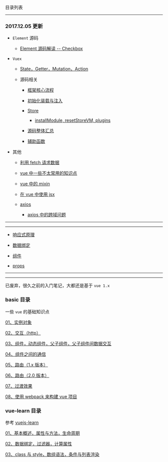 目录列表

----


### 2017.12.05 更新

* `Element` 源码

  * [Element 源码解读 -- Checkbox](https://github.com/hanekaoru/WebLearningNotes/blob/master/vue/note/element/01.md)

* `Vuex`

  * [State，Getter，Mutation，Action](https://github.com/hanekaoru/WebLearningNotes/blob/master/vue/note/vuex/01.md)

  * 源码相关

    * [框架核心流程](https://github.com/hanekaoru/WebLearningNotes/blob/master/vue/note/vuex/02.md)

    * [初始化装载与注入](https://github.com/hanekaoru/WebLearningNotes/blob/master/vue/note/vuex/03.md)

    * [Store](https://github.com/hanekaoru/WebLearningNotes/blob/master/vue/note/vuex/04.md)
    
      * [installModule, resetStoreVM, plugins](https://github.com/hanekaoru/WebLearningNotes/blob/master/vue/note/vuex/05.md)

    * [源码整体汇总](https://github.com/hanekaoru/WebLearningNotes/blob/master/vue/note/vuex/06.md)
    
    * [辅助函数](https://github.com/hanekaoru/WebLearningNotes/blob/master/vue/note/vuex/07.md)

* 其他

  * [利用 fetch 请求数据](https://github.com/hanekaoru/WebLearningNotes/blob/master/vue/note/other/01.md)
  
  * [vue 中一些不太常用的知识点](https://github.com/hanekaoru/WebLearningNotes/blob/master/vue/note/other/02.md)
  
  * [vue 中的 mixin](https://github.com/hanekaoru/WebLearningNotes/blob/master/vue/note/other/03.md)
  
  * [在 vue 中使用 jsx](https://github.com/hanekaoru/WebLearningNotes/blob/master/vue/note/other/04.md)
  
  * [axios](https://github.com/hanekaoru/WebLearningNotes/blob/master/vue/note/other/05.md)
  
    * [axios 中的跨域问题](https://github.com/hanekaoru/WebLearningNotes/blob/master/vue/note/other/06.md)



----

----


* [响应式原理](https://github.com/hanekaoru/WebLearningNotes/blob/master/vue/note/blog/01.md)

* [数据绑定](https://github.com/hanekaoru/WebLearningNotes/blob/master/vue/note/blog/02.md)

* [组件](https://github.com/hanekaoru/WebLearningNotes/blob/master/vue/note/blog/03.md)

* [props](https://github.com/hanekaoru/WebLearningNotes/blob/master/vue/note/blog/04.md)


----

----

已废弃，很久之前的入门笔记，大都还是基于 `vue 1.x`

### basic 目录 

一些 `vue` 的基础知识点

[01、实例对象](https://github.com/hanekaoru/WebLearningNotes/blob/master/vue/note/basic/note/01.md)

[02、交互（http）](https://github.com/hanekaoru/WebLearningNotes/blob/master/vue/note/basic/note/02.md)

[03、组件，动态组件，父子组件，父子组件间数据交互](https://github.com/hanekaoru/WebLearningNotes/blob/master/vue/note/basic/note/03.md)

[04、组件之间的通信](https://github.com/hanekaoru/WebLearningNotes/blob/master/vue/note/basic/note/04.md)

[05、路由（1.x 版本）](https://github.com/hanekaoru/WebLearningNotes/blob/master/vue/note/basic/note/05.md)

[06、路由（2.0 版本）](https://github.com/hanekaoru/WebLearningNotes/blob/master/vue/note/basic/note/06.md)

[07、过渡效果](https://github.com/hanekaoru/WebLearningNotes/blob/master/vue/note/basic/note/07.md)

[08、使用 webpack 来构建 vue 项目](https://github.com/hanekaoru/WebLearningNotes/blob/master/vue/note/basic/note/08.md)




### vue-learn 目录 

参考 [vuejs-learn](https://github.com/bhnddowinf/vuejs-learn) 

[01、基本概述，属性与方法，生命周期](https://github.com/hanekaoru/WebLearningNotes/blob/master/vue/note/vue-learn/01.md)

[02、数据绑定，过滤器，计算属性](https://github.com/hanekaoru/WebLearningNotes/blob/master/vue/note/vue-learn/02.md)

[03、class 与 style，数组语法，条件与列表渲染](https://github.com/hanekaoru/WebLearningNotes/blob/master/vue/note/vue-learn/03.md)



